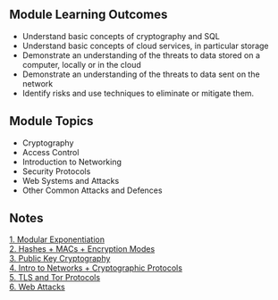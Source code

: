 ## Module Learning Outcomes
- Understand basic concepts of cryptography and SQL  
- Understand basic concepts of cloud services, in particular storage  
- Demonstrate an understanding of the threats to data stored on a computer, locally or in the cloud  
- Demonstrate an understanding of the threats to data sent on the network  
- Identify risks and use techniques to eliminate or mitigate them.
## Module Topics
- Cryptography
- Access Control
- Introduction to Networking
- Security Protocols
- Web Systems and Attacks
- Other Common Attacks and Defences
## Notes
[1. Modular Exponentiation](1.%20Modular%20Exponentiation.md)\
[2. Hashes + MACs + Encryption Modes](2.%20Hashes%20+%20MACs%20+%20Encryption%20Modes.md)\
[3. Public Key Cryptography](3.%20Public%20Key%20Cryptography.md)\
[4. Intro to Networks + Cryptographic Protocols](4.%20Intro%20to%20Networks%20+%20Cryptographic%20Protocols.md)\
[5. TLS and Tor Protocols](5.%20TLS%20and%20Tor%20Protocols.md)\
[6. Web Attacks](6.%20Web%20Attacks.md)
